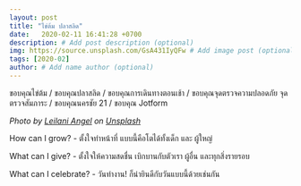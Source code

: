 ```yaml
---
layout: post
title: "ไข่ต้ม ปลาสลิด"
date:   2020-02-11 16:41:28 +0700
description: # Add post description (optional)
img: https://source.unsplash.com/GsA431IyQFw # Add image post (optional)
tags: [2020-02]
author: # Add name author (optional)
---
```

ขอบคุณไข่ต้ม / ขอบคุณปลาสลิด / ขอบคุณการเดินทางตอนเช้า / ขอบคุณจุดตรวจความปลอดภัย จุดตรวจสัมภาระ / ขอบคุณนครชัย 21 / ขอบคุณ Jotform

*Photo by [Leilani Angel](https://unsplash.com/@leilaniangel) on [Unsplash](https://unsplash.com)*

<i class="fa fa-child" style="color:plum"></i>

How can I grow? - ตั้งใจทำหน้าที่ แบบนี้คือโตได้ทั้งเด็ก และ ผู้ใหญ่

What can I give? - ตั้งใจให้ความสดชื่น เบิกบานกับตัวเรา ผู้อื่น และทุกสิ่งรายรอบ

What can I celebrate? - วันทำงาน! ก็น่ายินดีกับวันแบบนี้ด้วยเช่นกัน
